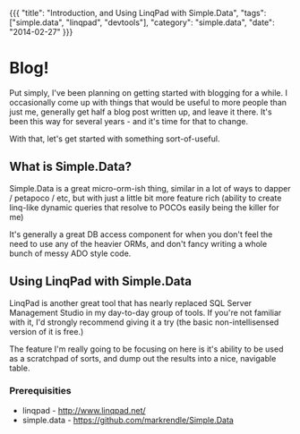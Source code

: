 {{{
  "title": "Introduction, and Using LinqPad with Simple.Data",
  "tags": ["simple.data", "linqpad", "devtools"],
  "category": "simple.data",
  "date": "2014-02-27"
}}}

Blog!
=== 

Put simply, I've been planning on getting started with blogging for a while. I occasionally come up with things that would be useful to more people than just me, generally get half a blog post written up, and leave it there. It's been this way for several years - and it's time for that to change. 

With that, let's get started with something sort-of-useful.

What is Simple.Data?
---

Simple.Data is a great micro-orm-ish thing, similar in a lot of ways to dapper / petapoco / etc, but with just a little bit more feature rich (ability to create linq-like dynamic queries that resolve to POCOs easily being the killer for me)

It's generally a great DB access component for when you don't feel the need to use any of the heavier ORMs, and don't fancy writing a whole bunch of messy ADO style code.

Using LinqPad with Simple.Data
---

LinqPad is another great tool that has nearly replaced SQL Server Management Studio in my day-to-day group of tools. If you're not familiar with it, I'd strongly recommend giving it a try (the basic non-intellisensed version of it is free.)

The feature I'm really going to be focusing on here is it's ability to be used as a scratchpad of sorts, and dump out the results into a nice, navigable table. 

### Prerequisities 

* linqpad - http://www.linqpad.net/ 
* simple.data - https://github.com/markrendle/Simple.Data




